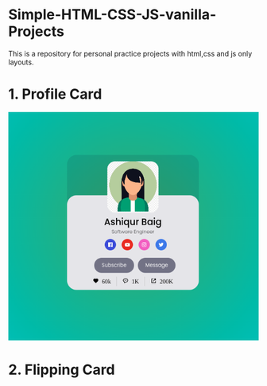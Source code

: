 # Simple-HTML-CSS-JS-vanilla-Projects
This is a repository for personal practice projects with html,css and js only layouts.

# 1. Profile Card

![image](./screens/1.png)

# 2. Flipping Card
